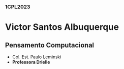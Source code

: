 ### 1CPL2023
# Victor Santos Albuquerque
## Pensamento Computacional
- Col. Est. Paulo Leminski
- **Professora Drielle**

